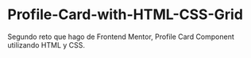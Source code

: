 # Profile-Card-with-HTML-CSS-Grid
Segundo reto que hago de Frontend Mentor, Profile Card Component utilizando HTML y CSS.
